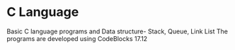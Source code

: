 # C Language

Basic C language programs and Data structure- Stack, Queue, Link List
The programs are developed using CodeBlocks 17.12